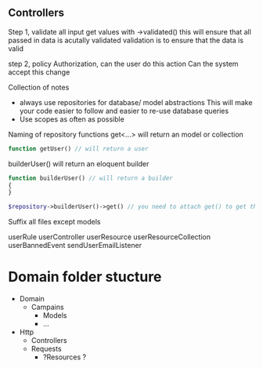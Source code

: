## Controllers
Step 1, validate all input
get values with ->validated() this will ensure that all passed in data is acutally validated
validation is to ensure that the data is valid  

step 2, policy
Authorization, can the user do this action
Can the system accept this change

Collection of notes
* always use repositories for database/ model abstractions
This will make your code easier to follow and easier to re-use database queries
* Use scopes as often as possible

Naming of repository functions
get<...> will return an model or collection
``` php
function getUser() // will return a user
```

builderUser()
will return an eloquent builder
``` php
function builderUser() // will return a builder
{
}

$repository->builderUser()->get() // you need to attach get() to get the model(s)

```


Suffix all files except models

userRule
userController
userResource
userResourceCollection
userBannedEvent
sendUserEmailListener


# Domain folder stucture

- Domain
  - Campains
    - Models
    - ...
- Http
  - Controllers
  - Requests
    - ?Resources ?
